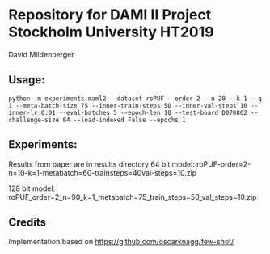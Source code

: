 # Repository for DAMI II Project Stockholm University  HT2019
David Mildenberger

## Usage:
```
python -m experiments.maml2 --dataset roPUF --order 2 --n 20 --k 1 --q 1 --meta-batch-size 75 --inner-train-steps 50 --inner-val-steps 10 --inner-lr 0.01 --eval-batches 5 --epoch-len 10 --test-board D070802 --challenge-size 64 --load-indexed False --epochs 1
```
## Experiments:
Results from paper are in results directory
64 bit model:
roPUF-order=2-n=10-k=1-metabatch=60-trainsteps=40val-steps=10.zip

128 bit model:
roPUF_order=2_n=90_k=1_metabatch=75_train_steps=50_val_steps=10.zip
## Credits
Implementation based on 
https://github.com/oscarknagg/few-shot/
